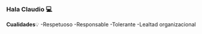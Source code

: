 ### Hala Claudio :computer:

**Cualidades**:bulb:
-Respetuoso
-Responsable
-Tolerante
-Lealtad organizacional



